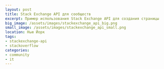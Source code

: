 ```yaml
---
layout: post
title: Stack Exchange API для сообществ
excerpt: Пример использования Stack Exchange API для создания страницы активности участников сообщества
big_image: /assets/images/stackexchange_api_big.png
small_image: /assets/images/stackexchange_api_small.png
location: Нью Йорк
tags:
- stackexchange-api
- stackoverflow
categories:
- community
- it
---
```


<link rel="stylesheet" href="/css/stackoverflow_widget.css"/>
<script src="https://ajax.googleapis.com/ajax/libs/jquery/2.1.4/jquery.min.js"></script>
<script type="text/javascript" charset="utf-8" src="/js/stackoverflow_widget.js"></script>
<script type="text/javascript" charset="utf-8" src="/js/stackoverflow_widget_client.js"></script>

<div id="questions_root"></div>